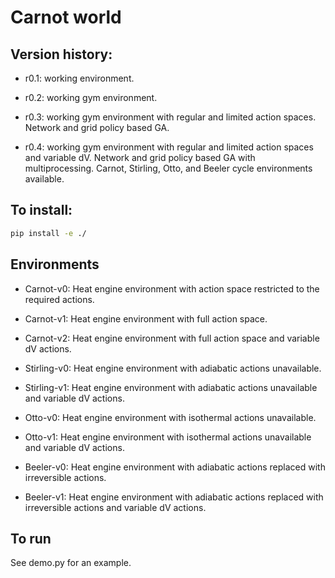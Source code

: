 # Carnot world

## Version history:

- r0.1: working environment.

- r0.2: working gym environment.

- r0.3: working gym environment with regular and limited action spaces. Network and grid policy based GA.

- r0.4: working gym environment with regular and limited action spaces and variable dV. Network and grid policy based GA with multiprocessing. Carnot, Stirling, Otto, and Beeler cycle environments available.




## To install:
```bash
pip install -e ./
```



## Environments

- Carnot-v0: Heat engine environment with action space restricted to the required actions.

- Carnot-v1: Heat engine environment with full action space.

- Carnot-v2: Heat engine environment with full action space and variable dV actions.

- Stirling-v0: Heat engine environment with adiabatic actions unavailable.

- Stirling-v1: Heat engine environment with adiabatic actions unavailable and variable dV actions.

- Otto-v0: Heat engine environment with isothermal actions unavailable.

- Otto-v1: Heat engine environment with isothermal actions unavailable and variable dV actions.

- Beeler-v0: Heat engine environment with adiabatic actions replaced with irreversible actions.

- Beeler-v1: Heat engine environment with adiabatic actions replaced with irreversible actions and variable dV actions.


## To  run

See demo.py for an example.



